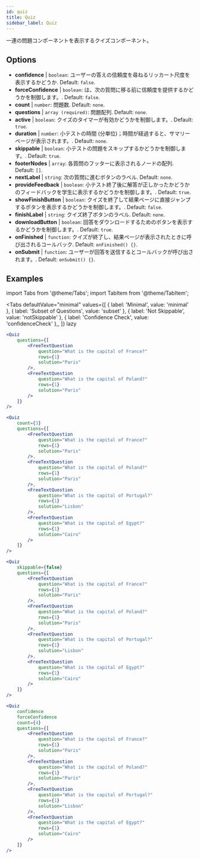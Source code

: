 ```yaml
---
id: quiz 
title: Quiz
sidebar_label: Quiz
---
```


一連の問題コンポーネントを表示するクイズコンポーネント。

## Options

* __confidence__ | `boolean`: ユーザーの答えの信頼度を尋ねるリッカート尺度を表示するかどうか. Default: `false`.
* __forceConfidence__ | `boolean`: は、次の質問に移る前に信頼度を提供するかどうかを制御します。. Default: `false`.
* __count__ | `number`: 問題数. Default: `none`.
* __questions__ | `array (required)`: 問題配列. Default: `none`.
* __active__ | `boolean`: クイズのタイマーが有効かどうかを制御します。. Default: `true`.
* __duration__ | `number`: 小テストの時間 (分単位)；時間が経過すると、サマリーページが表示されます。. Default: `none`.
* __skippable__ | `boolean`: 小テストの問題をスキップするかどうかを制御します。. Default: `true`.
* __footerNodes__ | `array`: 各質問のフッターに表示されるノードの配列. Default: `[]`.
* __nextLabel__ | `string`: 次の質問に進むボタンのラベル. Default: `none`.
* __provideFeedback__ | `boolean`: 小テスト終了後に解答が正しかったかどうかのフィードバックを学生に表示するかどうかを制御します。. Default: `true`.
* __showFinishButton__ | `boolean`: クイズを終了して結果ページに直接ジャンプするボタンを表示するかどうかを制御します。. Default: `false`.
* __finishLabel__ | `string`: クイズ終了ボタンのラベル. Default: `none`.
* __downloadButton__ | `boolean`: 回答をダウンロードするためのボタンを表示するかどうかを制御します。. Default: `true`.
* __onFinished__ | `function`: クイズが終了し、結果ページが表示されたときに呼び出されるコールバック. Default: `onFinished() {}`.
* __onSubmit__ | `function`: ユーザーが回答を送信するとコールバックが呼び出されます。. Default: `onSubmit() {}`.


## Examples

import Tabs from '@theme/Tabs';
import TabItem from '@theme/TabItem';

<Tabs
    defaultValue="minimal"
    values={[
        { label: 'Minimal', value: 'minimal' },
        { label: 'Subset of Questions', value: 'subset' },
        { label: 'Not Skippable', value: 'notSkippable' },
        { label: 'Confidence Check', value: 'confidenceCheck' },,
    ]}
    lazy
>

<TabItem value="minimal">

```jsx live
<Quiz
    questions={[
        <FreeTextQuestion 
            question="What is the capital of France?" 
            rows={1} 
            solution="Paris" 
        />,
        <FreeTextQuestion 
            question="What is the capital of Poland?" 
            rows={1} 
            solution="Paris" 
        />
    ]}
/>
```
</TabItem>

<TabItem value="subset">

```jsx live
<Quiz
    count={3}
    questions={[
        <FreeTextQuestion 
            question="What is the capital of France?" 
            rows={1} 
            solution="Paris" 
        />,
        <FreeTextQuestion 
            question="What is the capital of Poland?" 
            rows={1} 
            solution="Paris" 
        />,
        <FreeTextQuestion 
            question="What is the capital of Portugal?" 
            rows={1} 
            solution="Lisbon" 
        />,     
        <FreeTextQuestion 
            question="What is the capital of Egypt?" 
            rows={1} 
            solution="Cairo" 
        />
    ]}
/>
```
</TabItem>

<TabItem value="notSkippable" >

```jsx live
<Quiz
    skippable={false}
    questions={[
        <FreeTextQuestion 
            question="What is the capital of France?" 
            rows={1} 
            solution="Paris" 
        />,
        <FreeTextQuestion 
            question="What is the capital of Poland?" 
            rows={1} 
            solution="Paris" 
        />,
        <FreeTextQuestion 
            question="What is the capital of Portugal?" 
            rows={1} 
            solution="Lisbon" 
        />,     
        <FreeTextQuestion 
            question="What is the capital of Egypt?" 
            rows={1} 
            solution="Cairo" 
        />
    ]}
/>
```
</TabItem>

<TabItem value="confidenceCheck">

```jsx live
<Quiz
    confidence
    forceConfidence
    count={4}
    questions={[
        <FreeTextQuestion 
            question="What is the capital of France?" 
            rows={1} 
            solution="Paris" 
        />,
        <FreeTextQuestion 
            question="What is the capital of Poland?" 
            rows={1} 
            solution="Paris" 
        />,
        <FreeTextQuestion 
            question="What is the capital of Portugal?" 
            rows={1} 
            solution="Lisbon" 
        />,     
        <FreeTextQuestion 
            question="What is the capital of Egypt?" 
            rows={1} 
            solution="Cairo" 
        />
    ]}
/>
```
</TabItem>

</Tabs>
